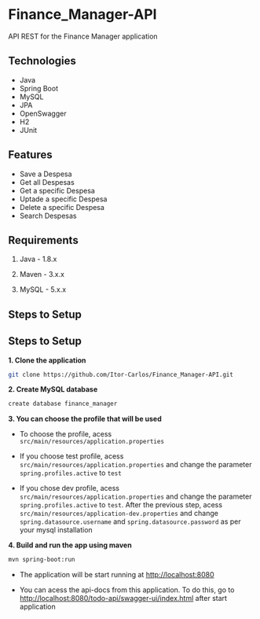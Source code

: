 # Finance_Manager-API
API REST for the Finance Manager application

## Technologies
 
- Java
- Spring Boot
- MySQL
- JPA
- OpenSwagger
- H2
- JUnit


## Features

- Save a Despesa
- Get all Despesas
- Get a specific Despesa
- Uptade a specific Despesa
- Delete a specific Despesa
- Search Despesas

## Requirements

1. Java - 1.8.x

2. Maven - 3.x.x

3. MySQL - 5.x.x

## Steps to Setup

## Steps to Setup

**1. Clone the application**

```bash
git clone https://github.com/Itor-Carlos/Finance_Manager-API.git
```

**2. Create MySQL database**
```bash
create database finance_manager
```

**3. You can choose the profile that will be used**
 
 + To choose the profile, acess `src/main/resources/application.properties`
 
 + If you choose test profile, acess `src/main/resources/application.properties` and change the parameter `spring.profiles.active` to `test`

 + If you chose dev profile, acess `src/main/resources/application.properties` and  change the parameter `spring.profiles.active` to `test`. After the previous step, acess `src/main/resources/application-dev.properties` and change `spring.datasource.username` and `spring.datasource.password` as per your mysql installation


**4. Build and run the app using maven**

```bash
mvn spring-boot:run
```

 + The application will be start running at <http://localhost:8080>

 + You can acess the api-docs from this application. To do this, go to <http://localhost:8080/todo-api/swagger-ui/index.html> after start application
